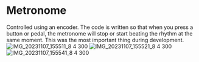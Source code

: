 # Metronome

Controlled using an encoder. The code is written so that when you press a button or pedal, the metronome will stop or start beating the rhythm at the same moment. This was the most important thing during development.
![IMG_20231107_155511_8 4 300](https://github.com/Mark-RT/Metronome/assets/93182860/7f3690c0-6a65-4ae9-9dd0-1c73ed4d28ae)
![IMG_20231107_155521_8 4 300](https://github.com/Mark-RT/Metronome/assets/93182860/bd39e190-f2ee-4df5-ba6e-5837ea5f1717)
![IMG_20231107_155541_8 4 300](https://github.com/Mark-RT/Metronome/assets/93182860/7bca8b9a-9907-47c5-ab80-6235f9e442f8)
